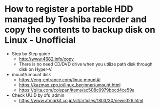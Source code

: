 # How to register a portable HDD managed by Toshiba recorder and copy the contents to backup disk on Linux - Unofficial

- Step by Step guide
	* http://www.4682.info/copy
	* There is no need CD/DVD drive when you utilize path disk through disk on Hyper-V.
- mount/umount disk
	* https://eng-entrance.com/linux-mount#i
	* https://kazmax.zpp.jp/linux_beginner/umount.html
	* https://qiita.com/colspan/items/ac508c0979bbcd4ce59a
- Check UUID by xfs_admin
	* https://www.atmarkit.co.jp/ait/articles/1803/30/news029.html

